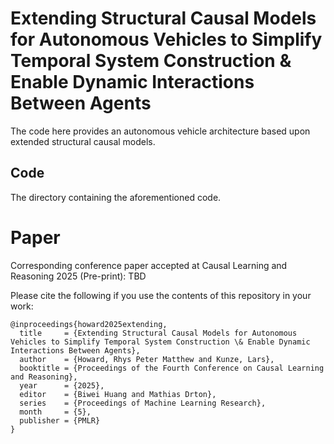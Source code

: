 # Extending Structural Causal Models for Autonomous Vehicles to Simplify Temporal System Construction & Enable Dynamic Interactions Between Agents
The code here provides an autonomous vehicle architecture based upon extended structural causal models.

## Code
The directory containing the aforementioned code.

# Paper
Corresponding conference paper accepted at Causal Learning and Reasoning 2025 (Pre-print): TBD

Please cite the following if you use the contents of this repository in your work:
```
@inproceedings{howard2025extending,
  title     = {Extending Structural Causal Models for Autonomous Vehicles to Simplify Temporal System Construction \& Enable Dynamic Interactions Between Agents},
  author    = {Howard, Rhys Peter Matthew and Kunze, Lars},
  booktitle = {Proceedings of the Fourth Conference on Causal Learning and Reasoning},
  year      = {2025},
  editor    = {Biwei Huang and Mathias Drton},
  series    = {Proceedings of Machine Learning Research},
  month     = {5},
  publisher = {PMLR}
}
```

